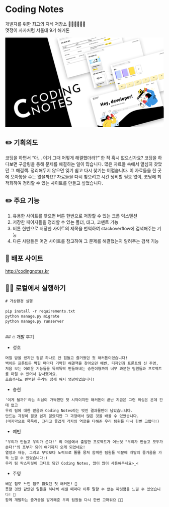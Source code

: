 # Coding Notes

개발자를 위한 최고의 지식 저장소 👩🏻‍💻🧑🏻‍💻  
멋쟁이 사자처럼 서울대 9기 해커톤

<img src="https://raw.githubusercontent.com/snulion-coding-notes/coding-notes-hackathon/main/appCodingNote/static/img/coding-notes-main.png" width="700">
</br>

## ✏️ 기획의도

코딩을 하면서 “아… 이거 그때 어떻게 해결했더라?” 한 적 혹시 없으신가요?
코딩을 하다보면 구글링을 통해 문제를 해결하는 일이 많습니다.
많은 자료들 속에서 열심히 찾았던 그 해결책. 정리해두지 않으면 잊기 쉽고 다시 찾기는 어렵습니다. 이 자료들을 한 곳에 모아놓을 수는 없을까요? 자료들을 다시 찾으려고 시간 낭비할 필요 없이, 코딩에 최적화하여 정리할 수 있는 사이트를 만들고 싶었습니다.
</br>

## ✏️ 주요 기능

1. 유용한 사이트를 찾으면 버튼 한번으로 저장할 수 있는 크롬 익스텐션
2. 저장한 페이지들을 정리할 수 있는 폴더, 태그, 코멘트 기능
3. 버튼 한번으로 저장한 사이트의 제목을 번역하여 stackoverflow에 검색해주는 기능
4. 다른 사람들은 어떤 사이트를 참고하여 그 문제를 해결했는지 알려주는 검색 기능
   </br>

## 🔗 배포 사이트

<a href="http://codingnotes.kr:8000">http://codingnotes.kr</a>
</br>

## 🙆‍♀️ 로컬에서 실행하기

```shell
# 가상환경 실행

pip install -r requirements.txt
python manage.py migrate
python manage.py runserver
```

</br>
## 🔥 개발 후기

- 성호

```
며칠 밤을 샜지만 정말 하나도 안 힘들고 즐거웠던 첫 해커톤이었습니다!
백이든 프론트든 막힐 때마다 기막힌 해결책을 찾아오던 예빈, 디자인과 프론트의 신 주영,
처음 보는 어려운 기능들을 뚝딱뚝딱 만들어내는 승현이형까지 너무 과분한 팀원들과 프로젝트를 마칠 수 있어서 감사했어요.
호흡까지도 완벽한 우리팀 함께 해서 영광이었습니다!
```

- 승현

```
'이게 될까?'라는 의심이 가득했던 첫 시작이지만 해커톤이 끝난 지금은 그런 의심은 온데 간데 없고
우리 팀에 대한 믿음과 Coding Notes라는 멋진 결과물만이 남았습니니다.
만드는 과정이 결코 쉽지 않았지만 그 과정에서 많은 것을 배울 수 있었습니다.
(마지막으로 묵묵히, 그리고 즐겁게 각자의 역할을 다해준 우리 팀원들 다시 한번 고맙다!)
```

- 예빈

```
"우리가 만들고 우리가 쓴다!" 의 마음에서 출발한 프로젝트가 어느덧 "우리가 만들고 모두가 쓴다!"의 포부가 되어 여기까지 오게 되었네요!
열정과 재능, 그리고 무엇보다 노력으로 똘똘 뭉쳐 함께한 팀원들 덕분에 개발의 즐거움을 가득 느낄 수 있었습니다:)
우리 팀 락스피릿이 그대로 담긴 Coding Notes, 많이 많이 사용해주세요>_<
```

- 주영

```
배운 점도 느낀 점도 많았던 첫 해커톤! 🥳
못할 것만 같았던 일들을 하나씩 해낼 때마다 이루 말할 수 없는 짜릿함을 느낄 수 있었습니다! 🥺
함께 개발하는 즐거움을 알게해준 우리 팀원들 다시 한번 고마워요 🙏🖤
```
